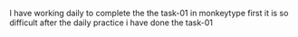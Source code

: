 I have working daily to complete the the task-01 in monkeytype first it is so difficult after the daily practice i have done the task-01
